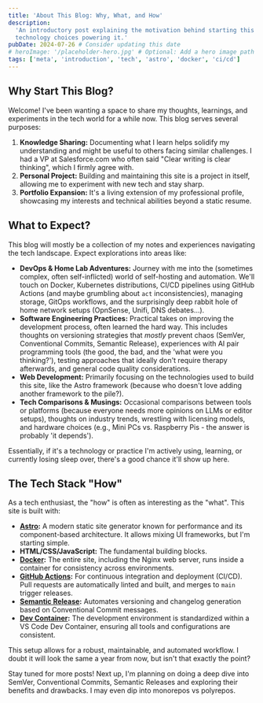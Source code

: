 ```yaml
---
title: 'About This Blog: Why, What, and How'
description:
  'An introductory post explaining the motivation behind starting this blog, the topics it will cover, and the
  technology choices powering it.'
pubDate: 2024-07-26 # Consider updating this date
# heroImage: '/placeholder-hero.jpg' # Optional: Add a hero image path later
tags: ['meta', 'introduction', 'tech', 'astro', 'docker', 'ci/cd']
---
```


## Why Start This Blog?

Welcome! I've been wanting a space to share my thoughts, learnings, and experiments in the tech world for a while now.
This blog serves several purposes:

1. **Knowledge Sharing:** Documenting what I learn helps solidify my understanding and might be useful to others facing
   similar challenges. I had a VP at Salesforce.com who often said "Clear writing is clear thinking", which I firmly
   agree with.
2. **Personal Project:** Building and maintaining this site is a project in itself, allowing me to experiment with new
   tech and stay sharp.
3. **Portfolio Expansion:** It's a living extension of my professional profile, showcasing my interests and technical
   abilities beyond a static resume.

## What to Expect?

This blog will mostly be a collection of my notes and experiences navigating the tech landscape. Expect explorations
into areas like:

- **DevOps & Home Lab Adventures:** Journey with me into the (sometimes complex, often self-inflicted) world of
  self-hosting and automation. We'll touch on Docker, Kubernetes distributions, CI/CD pipelines using GitHub Actions
  (and maybe grumbling about `act` inconsistencies), managing storage, GitOps workflows, and the surprisingly deep
  rabbit hole of home network setups (OpnSense, Unifi, DNS debates...).
- **Software Engineering Practices:** Practical takes on improving the development process, often learned the hard way.
  This includes thoughts on versioning strategies that _mostly_ prevent chaos (SemVer, Conventional Commits, Semantic
  Release), experiences with AI pair programming tools (the good, the bad, and the 'what were you thinking?'), testing
  approaches that ideally don't require therapy afterwards, and general code quality considerations.
- **Web Development:** Primarily focusing on the technologies used to build this site, like the Astro framework (because
  who doesn't love adding another framework to the pile?).
- **Tech Comparisons & Musings:** Occasional comparisons between tools or platforms (because everyone needs more
  opinions on LLMs or editor setups), thoughts on industry trends, wrestling with licensing models, and hardware choices
  (e.g., Mini PCs vs. Raspberry Pis - the answer is probably 'it depends').

Essentially, if it's a technology or practice I'm actively using, learning, or currently losing sleep over, there's a
good chance it'll show up here.

## The Tech Stack "How"

As a tech enthusiast, the "how" is often as interesting as the "what". This site is built with:

- **[Astro](https://astro.build/):** A modern static site generator known for performance and its component-based
  architecture. It allows mixing UI frameworks, but I'm starting simple.
- **HTML/CSS/JavaScript:** The fundamental building blocks.
- **[Docker](https://www.docker.com/):** The entire site, including the Nginx web server, runs inside a container for
  consistency across environments.
- **[GitHub Actions](https://github.com/features/actions):** For continuous integration and deployment (CI/CD). Pull
  requests are automatically linted and built, and merges to `main` trigger releases.
- **[Semantic Release](https://semantic-release.gitbook.io/):** Automates versioning and changelog generation based on
  Conventional Commit messages.
- **[Dev Container](https://containers.dev/):** The development environment is standardized within a VS Code Dev
  Container, ensuring all tools and configurations are consistent.

This setup allows for a robust, maintainable, and automated workflow. I doubt it will look the same a year from now, but
isn't that exactly the point?

Stay tuned for more posts! Next up, I'm planning on doing a deep dive into SemVer, Conventional Commits, Semantic
Releases and exploring their benefits and drawbacks. I may even dip into monorepos vs polyrepos.
